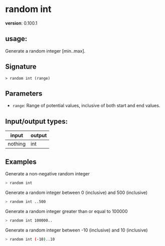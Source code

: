 # random int

**version**: 0.100.1

## **usage**:

Generate a random integer [min..max].

## Signature

`> random int (range)`

## Parameters

- `range`: Range of potential values, inclusive of both start and end values.

## Input/output types:

| input   | output |
| ------- | ------ |
| nothing | int    |

## Examples

Generate a non-negative random integer

```bash
> random int
```

Generate a random integer between 0 (inclusive) and 500 (inclusive)

```bash
> random int ..500
```

Generate a random integer greater than or equal to 100000

```bash
> random int 100000..
```

Generate a random integer between -10 (inclusive) and 10 (inclusive)

```bash
> random int (-10)..10
```
